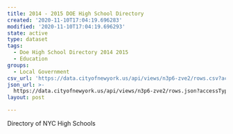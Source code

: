 ```yaml
---
title: 2014 - 2015 DOE High School Directory
created: '2020-11-10T17:04:19.696283'
modified: '2020-11-10T17:04:19.696293'
state: active
type: dataset
tags:
  - Doe High School Directory 2014 2015
  - Education
groups:
  - Local Government
csv_url: 'https://data.cityofnewyork.us/api/views/n3p6-zve2/rows.csv?accessType=DOWNLOAD'
json_url: >-
  https://data.cityofnewyork.us/api/views/n3p6-zve2/rows.json?accessType=DOWNLOAD
layout: post

---
```

Directory of NYC High Schools
